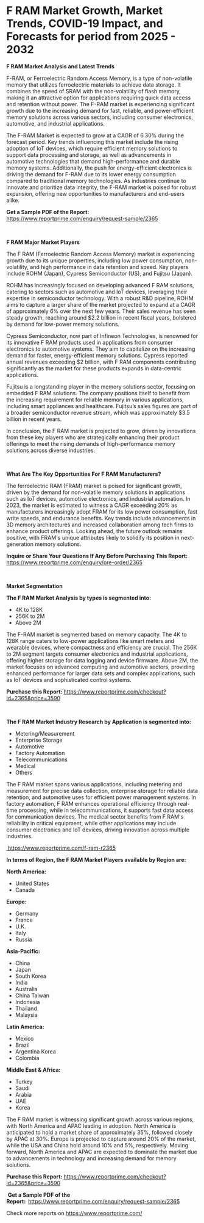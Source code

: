 <p><h1>F RAM Market Growth, Market Trends, COVID-19 Impact, and Forecasts for period from 2025 - 2032</h1></p><p><strong>F RAM Market Analysis and Latest Trends</strong></p>
<p><p>F-RAM, or Ferroelectric Random Access Memory, is a type of non-volatile memory that utilizes ferroelectric materials to achieve data storage. It combines the speed of SRAM with the non-volatility of flash memory, making it an attractive option for applications requiring quick data access and retention without power. The F-RAM market is experiencing significant growth due to the increasing demand for fast, reliable, and power-efficient memory solutions across various sectors, including consumer electronics, automotive, and industrial applications.</p><p>The F-RAM Market is expected to grow at a CAGR of 6.30% during the forecast period. Key trends influencing this market include the rising adoption of IoT devices, which require efficient memory solutions to support data processing and storage, as well as advancements in automotive technologies that demand high-performance and durable memory systems. Additionally, the push for energy-efficient electronics is driving the demand for F-RAM due to its lower energy consumption compared to traditional memory technologies. As industries continue to innovate and prioritize data integrity, the F-RAM market is poised for robust expansion, offering new opportunities to manufacturers and end-users alike.</p></p>
<p><strong>Get a Sample PDF of the Report:&nbsp;</strong> <a href="https://www.reportprime.com/enquiry/request-sample/2365?utm_campaign=3452&utm_medium=2&utm_source=Github&utm_content=ia&utm_term=18032025&utm_id=f-ram">https://www.reportprime.com/enquiry/request-sample/2365</a></p>
<p>&nbsp;</p>
<p><strong>F RAM Major Market Players</strong></p>
<p><p>The F RAM (Ferroelectric Random Access Memory) market is experiencing growth due to its unique properties, including low power consumption, non-volatility, and high performance in data retention and speed. Key players include ROHM (Japan), Cypress Semiconductor (US), and Fujitsu (Japan).</p><p>ROHM has increasingly focused on developing advanced F RAM solutions, catering to sectors such as automotive and IoT devices, leveraging their expertise in semiconductor technology. With a robust R&D pipeline, ROHM aims to capture a larger share of the market projected to expand at a CAGR of approximately 6% over the next few years. Their sales revenue has seen steady growth, reaching around $2.2 billion in recent fiscal years, bolstered by demand for low-power memory solutions.</p><p>Cypress Semiconductor, now part of Infineon Technologies, is renowned for its innovative F RAM products used in applications from consumer electronics to automotive systems. They aim to capitalize on the increasing demand for faster, energy-efficient memory solutions. Cypress reported annual revenues exceeding $2 billion, with F RAM components contributing significantly as the market for these products expands in data-centric applications.</p><p>Fujitsu is a longstanding player in the memory solutions sector, focusing on embedded F RAM solutions. The company positions itself to benefit from the increasing requirement for reliable memory in various applications, including smart appliances and healthcare. Fujitsu’s sales figures are part of a broader semiconductor revenue stream, which was approximately $3.5 billion in recent years.</p><p>In conclusion, the F RAM market is projected to grow, driven by innovations from these key players who are strategically enhancing their product offerings to meet the rising demands of high-performance memory solutions across diverse industries.</p></p>
<p>&nbsp;</p>
<p><strong>What Are The Key Opportunities For F RAM Manufacturers?</strong></p>
<p><p>The ferroelectric RAM (FRAM) market is poised for significant growth, driven by the demand for non-volatile memory solutions in applications such as IoT devices, automotive electronics, and industrial automation. In 2023, the market is estimated to witness a CAGR exceeding 20% as manufacturers increasingly adopt FRAM for its low power consumption, fast write speeds, and endurance benefits. Key trends include advancements in 3D memory architectures and increased collaboration among tech firms to enhance product offerings. Looking ahead, the future outlook remains positive, with FRAM's unique attributes likely to solidify its position in next-generation memory solutions.</p></p>
<p><strong>Inquire or Share Your Questions If Any Before Purchasing This Report:</strong> <a href="https://www.reportprime.com/enquiry/pre-order/2365?utm_campaign=3452&utm_medium=2&utm_source=Github&utm_content=ia&utm_term=18032025&utm_id=f-ram">https://www.reportprime.com/enquiry/pre-order/2365</a></p>
<p>&nbsp;</p>
<p><strong>Market Segmentation</strong></p>
<p><strong>The F RAM Market Analysis by types is segmented into:</strong></p>
<p><ul><li>4K to 128K</li><li>256K to 2M</li><li>Above 2M</li></ul></p>
<p><p>The F-RAM market is segmented based on memory capacity. The 4K to 128K range caters to low-power applications like smart meters and wearable devices, where compactness and efficiency are crucial. The 256K to 2M segment targets consumer electronics and industrial applications, offering higher storage for data logging and device firmware. Above 2M, the market focuses on advanced computing and automotive sectors, providing enhanced performance for larger data sets and complex applications, such as IoT devices and sophisticated control systems.</p></p>
<p><strong>Purchase this Report:&nbsp;</strong><a href="https://www.reportprime.com/checkout?id=2365&price=3590&utm_campaign=3452&utm_medium=2&utm_source=Github&utm_content=ia&utm_term=18032025&utm_id=f-ram">https://www.reportprime.com/checkout?id=2365&price=3590</a></p>
<p>&nbsp;</p>
<p><strong>The F RAM Market Industry Research by Application is segmented into:</strong></p>
<p><ul><li>Metering/Measurement</li><li>Enterprise Storage</li><li>Automotive</li><li>Factory Automation</li><li>Telecommunications</li><li>Medical</li><li>Others</li></ul></p>
<p><p>The F RAM market spans various applications, including metering and measurement for precise data collection, enterprise storage for reliable data retention, and automotive uses for efficient power management systems. In factory automation, F RAM enhances operational efficiency through real-time processing, while in telecommunications, it supports fast data access for communication devices. The medical sector benefits from F RAM's reliability in critical equipment, while other applications may include consumer electronics and IoT devices, driving innovation across multiple industries.</p></p>
<p><a href="https://www.reportprime.com/f-ram-r2365?utm_campaign=3452&utm_medium=2&utm_source=Github&utm_content=ia&utm_term=18032025&utm_id=f-ram">&nbsp;https://www.reportprime.com/f-ram-r2365</a></p>
<p><strong>In terms of Region, the F RAM Market Players available by Region are:</strong></p>
<p>
    <p> <strong> North America: </strong>
        <ul>
            <li>United States</li>
            <li>Canada</li>
        </ul>
        </p> 
    <p> <strong> Europe: </strong>
        <ul>
            <li>Germany</li>
            <li>France</li>
            <li>U.K.</li>
            <li>Italy</li>
            <li>Russia</li>
        </ul>
        </p> 
    <p> <strong> Asia-Pacific: </strong>
        <ul>
            <li>China</li>
            <li>Japan</li>
            <li>South Korea</li>
            <li>India</li>
            <li>Australia</li>
            <li>China Taiwan</li>
            <li>Indonesia</li>
            <li>Thailand</li>
            <li>Malaysia</li>
        </ul>
        </p> 
    <p> <strong> Latin America: </strong>
        <ul>
            <li>Mexico</li>
            <li>Brazil</li>
            <li>Argentina Korea</li>
            <li>Colombia</li>
        </ul>
        </p> 
    <p> <strong> Middle East & Africa: </strong>
        <ul>
            <li>Turkey</li>
            <li>Saudi</li>
            <li>Arabia</li>
            <li>UAE</li>
            <li>Korea</li>
        </ul>
    </p>
    </p>
<p><p>The F RAM market is witnessing significant growth across various regions, with North America and APAC leading in adoption. North America is anticipated to hold a market share of approximately 35%, followed closely by APAC at 30%. Europe is projected to capture around 20% of the market, while the USA and China hold around 10% and 5%, respectively. Moving forward, North America and APAC are expected to dominate the market due to advancements in technology and increasing demand for memory solutions.</p></p>
<p><strong>Purchase this Report: </strong><a href="https://www.reportprime.com/checkout?id=2365&price=3590&utm_campaign=3452&utm_medium=2&utm_source=Github&utm_content=ia&utm_term=18032025&utm_id=f-ram">https://www.reportprime.com/checkout?id=2365&price=3590</a></p>
<p>&nbsp;<strong>Get a Sample PDF of the Report:&nbsp;&nbsp;</strong><a href="https://www.reportprime.com/enquiry/request-sample/2365?utm_campaign=3452&utm_medium=2&utm_source=Github&utm_content=ia&utm_term=18032025&utm_id=f-ram">https://www.reportprime.com/enquiry/request-sample/2365</a></p>
<p><strong></strong></p>
<p>Check more reports on <a href="https://www.reportprime.com/?utm_campaign=3452&utm_medium=2&utm_source=Github&utm_content=ia&utm_term=18032025&utm_id=f-ram">https://www.reportprime.com/</a></p>